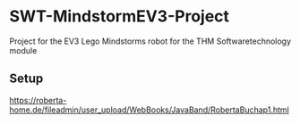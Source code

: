 # SWT-MindstormEV3-Project
Project for the EV3 Lego Mindstorms robot for the THM Softwaretechnology module


## Setup

https://roberta-home.de/fileadmin/user_upload/WebBooks/JavaBand/RobertaBuchap1.html
